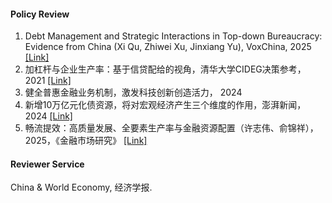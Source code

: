 
#### Policy Review
1. Debt Management and Strategic Interactions in Top-down Bureaucracy: Evidence from China (Xi Qu, Zhiwei Xu, Jinxiang Yu), VoxChina, 2025 [[Link]](https://voxchina.org/show-3-404.html)
2. 加杠杆与企业生产率：基于信贷配给的视角，清华大学CIDEG决策参考，2021 [[Link]](https://mp.weixin.qq.com/s/93GahfPGOD0daktdvaugMA)
3. 健全普惠金融业务机制，激发科技创新创造活力， 2024
4. 新增10万亿元化债资源，将对宏观经济产生三个维度的作用，澎湃新闻，2024 [[Link]](https://m.thepaper.cn/newsDetail_forward_29289953)
5. 畅流提效：高质量发展、全要素生产率与金融资源配置（许志伟、俞锦祥），2025，《金融市场研究》 [[Link]](https://kns.cnki.net/kcms2/article/abstract?v=OsVNzKNazbQLClmcLScugx7X_O7-4_wNeMVqW3lp7SR3CFiJb2VoMyH8S4l6TNrQrKrzNSCs4D5qB3fih0lavPaUIf9rhV2Q54rNXsCe8ZQD2jQQKpPki9VAil-EtopNqjpv2kUC2xLV3maOoJ_A9uyaLNF1gvvt3V5eaqez1rt6bm_UnQK5_w==&uniplatform=NZKPT&language=CHS)

#### Reviewer Service
China & World Economy, 经济学报.
